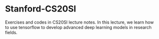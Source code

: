 # Stanford-CS20SI
Exercises and codes in CS20SI lecture notes.
In this lecture, we learn how to use tensorflow to develop advanced deep learning models in research fields.
